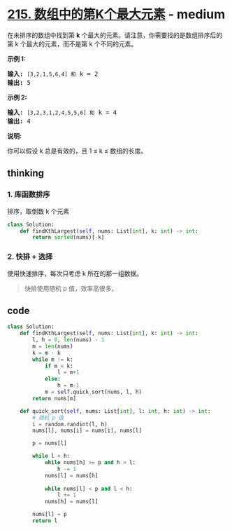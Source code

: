 # [215. 数组中的第K个最大元素](https://leetcode-cn.com/problems/kth-largest-element-in-an-array/) - medium

<p>在未排序的数组中找到第 <strong>k</strong> 个最大的元素。请注意，你需要找的是数组排序后的第 k 个最大的元素，而不是第 k 个不同的元素。</p>

<p><strong>示例 1:</strong></p>

<pre><strong>输入:</strong> <code>[3,2,1,5,6,4] 和</code> k = 2
<strong>输出:</strong> 5
</pre>

<p><strong>示例&nbsp;2:</strong></p>

<pre><strong>输入:</strong> <code>[3,2,3,1,2,4,5,5,6] 和</code> k = 4
<strong>输出:</strong> 4</pre>

<p><strong>说明: </strong></p>

<p>你可以假设 k 总是有效的，且 1 &le; k &le; 数组的长度。</p>


## thinking

### 1. 库函数排序

排序，取倒数 k 个元素
```python
class Solution:
    def findKthLargest(self, nums: List[int], k: int) -> int:
        return sorted(nums)[-k]
```

### 2. 快排 + 选择

使用快速排序，每次只考虑 k 所在的那一组数据。

> 快排使用随机 p 值，效率高很多。

## code

```python
class Solution:
    def findKthLargest(self, nums: List[int], k: int) -> int:
        l, h = 0, len(nums) - 1
        m = len(nums)
        k = m - k
        while m != k:
            if m < k:
                l = m+1
            else:
                h = m-1
            m = self.quick_sort(nums, l, h)
        return nums[m]

    def quick_sort(self, nums: List[int], l: int, h: int) -> int:
        # 随机 p 值
        i = random.randint(l, h)
        nums[l], nums[i] = nums[i], nums[l]

        p = nums[l]

        while l < h:
            while nums[h] >= p and h > l:
                h -= 1
            nums[l] = nums[h]
 
            while nums[l] < p and l < h:
                l += 1
            nums[h] = nums[l]

        nums[l] = p
        return l
```
